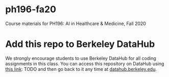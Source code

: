 # ph196-fa20
Course materials for PH196: AI in Healthcare &amp; Medicine, Fall 2020

# Add this repo to Berkeley DataHub

We strongly encourage students to use Berkeley DataHub for all coding assignments in this class.
You can access this repository on DataHub using [this link](): []() TODO and then go back to it any time at [datahub.berkeley.edu](https://datahub.berkeley.edu).
